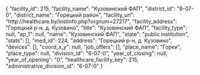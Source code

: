 {
    "facility_id": 215,
    "facility_name": "Кузовинский ФАП",
    "district_id": "6-07-0",
    "district_name": "Горецкий район",
    "facility_url": "http:\/\/healthcare.by\/instinfo.php?orgnum=27217",
    "facility_address": "Горецкий р-н, д. Кузовино",
    "title": "Кузовинский ФАП",
    "facility_type": null,
    "ap_1": null,
    "name": "Кузовинский ФАП",
    "state": "public institution",
    "stats": [],
    "med_id": 224,
    "address": "Горецкий р-н, д. Кузовино",
    "devices": [],
    "coord_x_y": null,
    "job_offers": [],
    "place_name": "Горки",
    "place_type": null,
    "division_id": "6-07-0",
    "year_of_closing": null,
    "year_of_opening": "0",
    "healthcare_facility_key": 215,
    "administrative_division_id": "6-07-0"
}